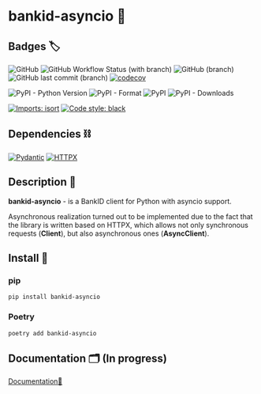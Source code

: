# bankid-asyncio 🏦

## Badges 🏷
![GitHub](https://img.shields.io/github/license/Kostiantyn-Salnykov/bankid_asyncio)
![GitHub Workflow Status (with branch)](https://img.shields.io/github/actions/workflow/status/Kostiantyn-Salnykov/bankid_asyncio/python-package.yml?branch=main)
![GitHub (branch)](https://img.shields.io/badge/branch-main-brightgreen)
![GitHub last commit (branch)](https://img.shields.io/github/last-commit/Kostiantyn-Salnykov/bankid_asyncio/main)
[![codecov](https://codecov.io/gh/Kostiantyn-Salnykov/bankid_asyncio/branch/main/graph/badge.svg?token=F4XO2O9DXY)](https://codecov.io/gh/Kostiantyn-Salnykov/bankid_asyncio)

![PyPI - Python Version](https://img.shields.io/pypi/pyversions/bankid-asyncio)
![PyPI - Format](https://img.shields.io/pypi/format/bankid-asyncio)
![PyPI](https://img.shields.io/pypi/v/bankid-asyncio)
![PyPI - Downloads](https://img.shields.io/pypi/dm/bankid-asyncio)

[![Imports: isort](https://img.shields.io/badge/%20imports-isort-%231674b1?style=flat&labelColor=ef8336)](https://pycqa.github.io/isort/)
[![Code style: black](https://img.shields.io/badge/code%20style-black-000000?style=flat)](https://github.com/psf/black)

## Dependencies ⛓

[![Pydantic](https://img.shields.io/badge/pydantic-%5E1.10.1-orange)](https://pydantic-docs.helpmanual.io/)
[![HTTPX](https://img.shields.io/badge/httpx-%5E0.23.0-orange)](https://www.python-httpx.org/)

## Description 📖
**bankid-asyncio** - is a BankID client for Python with asyncio support.

Asynchronous realization turned out to be implemented due to the fact that the library is written based on HTTPX, which 
allows not only synchronous requests (**Client**), but also asynchronous ones (**AsyncClient**).

## Install 💾

### pip
```{.terminal linenums="0"}
pip install bankid-asyncio
```

### Poetry
```{.terminal linenums="0"}
poetry add bankid-asyncio
```

## Documentation 🗂 (In progress)
[Documentation🔗](https://kostiantyn-salnykov.github.io/bankid_asyncio/)
